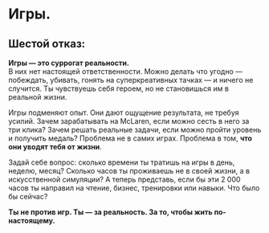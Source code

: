 # Игры.



## Шестой отказ:&#x20;

**Игры — это суррогат реальности.**\
В них нет настоящей ответственности. Можно делать что угодно — побеждать, убивать, гонять на суперкреативных тачках — и ничего не случится. Ты чувствуешь себя героем, но не становишься им в реальной жизни.

Игры подменяют опыт. Они дают ощущение результата, не требуя усилий. Зачем зарабатывать на McLaren, если можно сесть в него за три клика? Зачем решать реальные задачи, если можно пройти уровень и получить медаль? Проблема не в самих играх. Проблема в том, **что они уводят тебя от жизни**.

Задай себе вопрос: сколько времени ты тратишь на игры в день, неделю, месяц? Сколько часов ты проживаешь не в своей жизни, а в искусственной симуляции? А теперь представь, если бы эти 2 000 часов ты направил на чтение, бизнес, тренировки или навыки. Что было бы сейчас?

**Ты не против игр. Ты — за реальность. За то, чтобы жить по-настоящему.**
